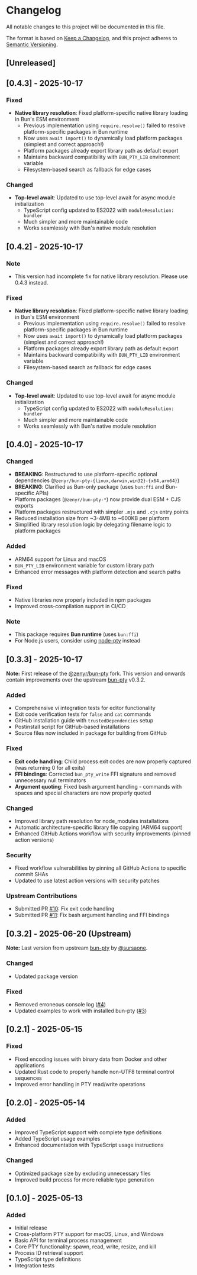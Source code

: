 # Changelog

All notable changes to this project will be documented in this file.

The format is based on [Keep a Changelog](https://keepachangelog.com/en/1.0.0/),
and this project adheres to [Semantic Versioning](https://semver.org/spec/v2.0.0.html).

## [Unreleased]

## [0.4.3] - 2025-10-17

### Fixed
- **Native library resolution**: Fixed platform-specific native library loading in Bun's ESM environment
  - Previous implementation using `require.resolve()` failed to resolve platform-specific packages in Bun runtime
  - Now uses `await import()` to dynamically load platform packages (simplest and correct approach!)
  - Platform packages already export library path as default export
  - Maintains backward compatibility with `BUN_PTY_LIB` environment variable
  - Filesystem-based search as fallback for edge cases

### Changed
- **Top-level await**: Updated to use top-level await for async module initialization
  - TypeScript config updated to ES2022 with `moduleResolution: bundler`
  - Much simpler and more maintainable code
  - Works seamlessly with Bun's native module resolution

## [0.4.2] - 2025-10-17

### Note
- This version had incomplete fix for native library resolution. Please use 0.4.3 instead.

### Fixed
- **Native library resolution**: Fixed platform-specific native library loading in Bun's ESM environment
  - Previous implementation using `require.resolve()` failed to resolve platform-specific packages in Bun runtime
  - Now uses `await import()` to dynamically load platform packages (simplest and correct approach!)
  - Platform packages already export library path as default export
  - Maintains backward compatibility with `BUN_PTY_LIB` environment variable
  - Filesystem-based search as fallback for edge cases

### Changed
- **Top-level await**: Updated to use top-level await for async module initialization
  - TypeScript config updated to ES2022 with `moduleResolution: bundler`
  - Much simpler and more maintainable code
  - Works seamlessly with Bun's native module resolution

## [0.4.0] - 2025-10-17

### Changed
- **BREAKING**: Restructured to use platform-specific optional dependencies (`@zenyr/bun-pty-{linux,darwin,win32}-{x64,arm64}`)
- **BREAKING**: Clarified as Bun-only package (uses `bun:ffi` and Bun-specific APIs)
- Platform packages (`@zenyr/bun-pty-*`) now provide dual ESM + CJS exports
- Platform packages restructured with simpler `.mjs` and `.cjs` entry points
- Reduced installation size from ~3-4MB to ~600KB per platform
- Simplified library resolution logic by delegating filename logic to platform packages

### Added
- ARM64 support for Linux and macOS
- `BUN_PTY_LIB` environment variable for custom library path
- Enhanced error messages with platform detection and search paths

### Fixed
- Native libraries now properly included in npm packages
- Improved cross-compilation support in CI/CD

### Note
- This package requires **Bun runtime** (uses `bun:ffi`)
- For Node.js users, consider using [node-pty](https://github.com/microsoft/node-pty) instead

## [0.3.3] - 2025-10-17

**Note:** First release of the [@zenyr/bun-pty](https://github.com/zenyr/bun-pty) fork. This version and onwards contain improvements over the upstream [bun-pty](https://github.com/sursaone/bun-pty) v0.3.2.

### Added
- Comprehensive vi integration tests for editor functionality
- Exit code verification tests for `false` and `cat` commands
- GitHub installation guide with `trustedDependencies` setup
- Postinstall script for GitHub-based installations
- Source files now included in package for building from GitHub

### Fixed
- **Exit code handling**: Child process exit codes are now properly captured (was returning 0 for all exits)
- **FFI bindings**: Corrected `bun_pty_write` FFI signature and removed unnecessary null terminators
- **Argument quoting**: Fixed bash argument handling - commands with spaces and special characters are now properly quoted

### Changed
- Improved library path resolution for node_modules installations
- Automatic architecture-specific library file copying (ARM64 support)
- Enhanced GitHub Actions workflow with security improvements (pinned action versions)

### Security
- Fixed workflow vulnerabilities by pinning all GitHub Actions to specific commit SHAs
- Updated to use latest action versions with security patches

### Upstream Contributions
- Submitted PR [#10](https://github.com/sursaone/bun-pty/pull/10): Fix exit code handling
- Submitted PR [#11](https://github.com/sursaone/bun-pty/pull/11): Fix bash argument handling and FFI bindings

## [0.3.2] - 2025-06-20 (Upstream)

**Note:** Last version from upstream [bun-pty](https://github.com/sursaone/bun-pty) by [@sursaone](https://github.com/sursaone).

### Changed
- Updated package version

### Fixed
- Removed erroneous console log ([#4](https://github.com/sursaone/bun-pty/pull/4))
- Updated examples to work with installed bun-pty ([#3](https://github.com/sursaone/bun-pty/pull/3))

## [0.2.1] - 2025-05-15

### Fixed
- Fixed encoding issues with binary data from Docker and other applications
- Updated Rust code to properly handle non-UTF8 terminal control sequences
- Improved error handling in PTY read/write operations

## [0.2.0] - 2025-05-14

### Added
- Improved TypeScript support with complete type definitions
- Added TypeScript usage examples
- Enhanced documentation with TypeScript usage instructions

### Changed
- Optimized package size by excluding unnecessary files
- Improved build process for more reliable type generation

## [0.1.0] - 2025-05-13

### Added
- Initial release
- Cross-platform PTY support for macOS, Linux, and Windows
- Basic API for terminal process management
- Core PTY functionality: spawn, read, write, resize, and kill
- Process ID retrieval support
- TypeScript type definitions
- Integration tests 